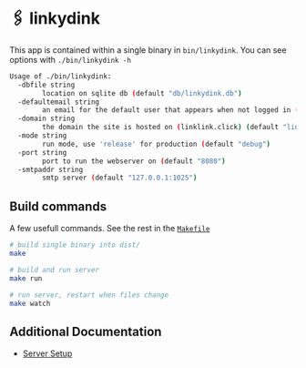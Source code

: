 # 🖇 linkydink

This app is contained within a single binary in `bin/linkydink`. You can see options with `./bin/linkydink -h`

```bash
Usage of ./bin/linkydink:
  -dbfile string
    	location on sqlite db (default "db/linkydink.db")
  -defaultemail string
    	an email for the default user that appears when not logged in (default "linkydink@linkydink.tld")
  -domain string
    	the domain the site is hosted on (linklink.click) (default "linklink.click")
  -mode string
    	run mode, use 'release' for production (default "debug")
  -port string
    	port to run the webserver on (default "8080")
  -smtpaddr string
    	smtp server (default "127.0.0.1:1025")
```

## Build commands

A few usefull commands. See the rest in the [`Makefile`](./Makefile)

```bash
# build single binary into dist/
make

# build and run server
make run

# run server, restart when files change
make watch
```


## Additional Documentation

 - [Server Setup](./docs/server-setup.md)